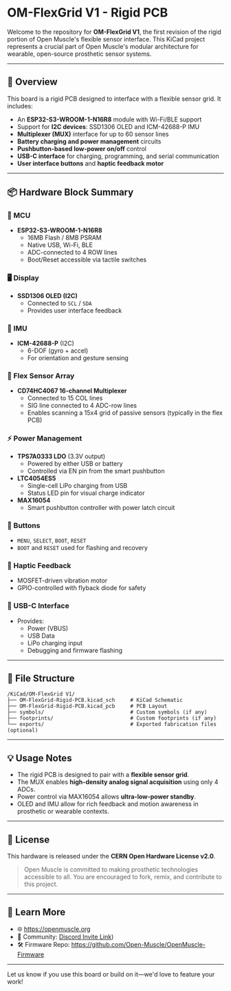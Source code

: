 # OM-FlexGrid V1 - Rigid PCB

Welcome to the repository for **OM-FlexGrid V1**, the first revision of the rigid portion of Open Muscle's flexible sensor interface. This KiCad project represents a crucial part of Open Muscle's modular architecture for wearable, open-source prosthetic sensor systems.

---

## 🔧 Overview
This board is a rigid PCB designed to interface with a flexible sensor grid. It includes:

- An **ESP32-S3-WROOM-1-N16R8** module with Wi-Fi/BLE support
- Support for **I2C devices**: SSD1306 OLED and ICM-42688-P IMU
- **Multiplexer (MUX)** interface for up to 60 sensor lines
- **Battery charging and power management** circuits
- **Pushbutton-based low-power on/off** control
- **USB-C interface** for charging, programming, and serial communication
- **User interface buttons** and **haptic feedback motor**

---

## 📦 Hardware Block Summary

### 🧠 MCU
- **ESP32-S3-WROOM-1-N16R8**
  - 16MB Flash / 8MB PSRAM
  - Native USB, Wi-Fi, BLE
  - ADC-connected to 4 ROW lines
  - Boot/Reset accessible via tactile switches

### 🖥️ Display
- **SSD1306 OLED (I2C)**
  - Connected to `SCL` / `SDA`
  - Provides user interface feedback

### 📐 IMU
- **ICM-42688-P** (I2C)
  - 6-DOF (gyro + accel)
  - For orientation and gesture sensing

### 🔢 Flex Sensor Array
- **CD74HC4067 16-channel Multiplexer**
  - Connected to 15 COL lines
  - SIG line connected to 4 ADC-row lines
  - Enables scanning a 15x4 grid of passive sensors (typically in the flex PCB)

### ⚡ Power Management
- **TPS7A0333 LDO** (3.3V output)
  - Powered by either USB or battery
  - Controlled via EN pin from the smart pushbutton
- **LTC4054ES5**
  - Single-cell LiPo charging from USB
  - Status LED pin for visual charge indicator
- **MAX16054**
  - Smart pushbutton controller with power latch circuit

### 🔘 Buttons
- `MENU`, `SELECT`, `BOOT`, `RESET`
- `BOOT` and `RESET` used for flashing and recovery

### 📳 Haptic Feedback
- MOSFET-driven vibration motor
- GPIO-controlled with flyback diode for safety

### 🔌 USB-C Interface
- Provides:
  - Power (VBUS)
  - USB Data
  - LiPo charging input
  - Debugging and firmware flashing

---

## 📁 File Structure
```
/KiCad/OM-FlexGrid V1/
├── OM-FlexGrid-Rigid-PCB.kicad_sch     # KiCad Schematic
├── OM-FlexGrid-Rigid-PCB.kicad_pcb     # PCB Layout
├── symbols/                            # Custom symbols (if any)
├── footprints/                         # Custom footprints (if any)
└── exports/                            # Exported fabrication files (optional)
```

---

## 💡 Usage Notes
- The rigid PCB is designed to pair with a **flexible sensor grid**.
- The MUX enables **high-density analog signal acquisition** using only 4 ADCs.
- Power control via MAX16054 allows **ultra-low-power standby**.
- OLED and IMU allow for rich feedback and motion awareness in prosthetic or wearable contexts.

---

## 📜 License
This hardware is released under the **CERN Open Hardware License v2.0**.

> Open Muscle is committed to making prosthetic technologies accessible to all. You are encouraged to fork, remix, and contribute to this project.

---

## 🧠 Learn More
- 🌐 https://openmuscle.org
- 🤝 Community: [Discord Invite Link](https://discord.gg/WstCaqUG63))
- 🛠️ Firmware Repo: https://github.com/Open-Muscle/OpenMuscle-Firmware

---

Let us know if you use this board or build on it—we'd love to feature your work!
